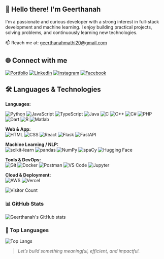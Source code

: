 ## 👋 Hello there! I'm Geerthanah

I'm a passionate and curious developer with a strong interest in full-stack development and machine learning. I enjoy building practical projects, solving problems, and continuously learning new technologies.

📫 Reach me at: [geerthanahmathi20@gmail.com](mailto:geerthanahmathi20@gmail.com)

## 🌐 Connect with me

[![Portfolio](https://img.shields.io/badge/Portfolio-000000?style=flat&logo=firefox&logoColor=white)](https://geerthanahportfolio.vercel.app/)
[![LinkedIn](https://img.shields.io/badge/LinkedIn-blue?style=flat&logo=linkedin)](https://www.linkedin.com/in/geerthanah-mathivathanan/)
[![Instagram](https://img.shields.io/badge/Instagram-E4405F?style=flat&logo=instagram&logoColor=white)](https://www.instagram.com/geerthanah_m/)
[![Facebook](https://img.shields.io/badge/Facebook-1877F2?style=flat&logo=facebook&logoColor=white)](https://web.facebook.com/geerthanah.mathivathanan/)

## 🛠️ Languages & Technologies

**Languages:**  

![Python](https://img.shields.io/badge/Python-3776AB?style=flat&logo=python&logoColor=white)
![JavaScript](https://img.shields.io/badge/JavaScript-F7DF1E?style=flat&logo=javascript&logoColor=black)
![TypeScript](https://img.shields.io/badge/TypeScript-3178C6?style=flat&logo=typescript&logoColor=white)
![Java](https://img.shields.io/badge/Java-007396?style=flat&logo=java&logoColor=white)
![C](https://img.shields.io/badge/C-00599C?style=flat&logo=c&logoColor=white)
![C++](https://img.shields.io/badge/C++-00599C?style=flat&logo=c%2B%2B&logoColor=white)
![C#](https://img.shields.io/badge/C%23-239120?style=flat&logo=c-sharp&logoColor=white)
![PHP](https://img.shields.io/badge/PHP-777BB4?style=flat&logo=php&logoColor=white)
![Dart](https://img.shields.io/badge/Dart-0175C2?style=flat&logo=dart&logoColor=white)
![R](https://img.shields.io/badge/R-276DC3?style=flat&logo=r&logoColor=white)
![Matlab](https://img.shields.io/badge/MATLAB-0076A8?style=flat&logo=mathworks&logoColor=white)

**Web & App:**  
![HTML](https://img.shields.io/badge/HTML5-E34F26?style=flat&logo=html5&logoColor=white)
![CSS](https://img.shields.io/badge/CSS3-1572B6?style=flat&logo=css3&logoColor=white)
![React](https://img.shields.io/badge/React-61DAFB?style=flat&logo=react&logoColor=black)
![Flask](https://img.shields.io/badge/Flask-000000?style=flat&logo=flask&logoColor=white)
![FastAPI](https://img.shields.io/badge/FastAPI-009688?style=flat&logo=fastapi&logoColor=white)

**Machine Learning / NLP:**  
![scikit-learn](https://img.shields.io/badge/scikit--learn-F7931E?style=flat&logo=scikit-learn&logoColor=white)
![pandas](https://img.shields.io/badge/pandas-150458?style=flat&logo=pandas&logoColor=white)
![NumPy](https://img.shields.io/badge/NumPy-013243?style=flat&logo=numpy&logoColor=white)
![spaCy](https://img.shields.io/badge/spaCy-09A3D5?style=flat)
![Hugging Face](https://img.shields.io/badge/HuggingFace-FFD21F?style=flat&logo=huggingface&logoColor=black)

**Tools & DevOps:**  
![Git](https://img.shields.io/badge/Git-F05032?style=flat&logo=git&logoColor=white)
![Docker](https://img.shields.io/badge/Docker-2496ED?style=flat&logo=docker&logoColor=white)
![Postman](https://img.shields.io/badge/Postman-FF6C37?style=flat&logo=postman&logoColor=white)
![VS Code](https://img.shields.io/badge/VS%20Code-007ACC?style=flat&logo=visual-studio-code&logoColor=white)
![Jupyter](https://img.shields.io/badge/Jupyter-F37626?style=flat&logo=jupyter&logoColor=white)

**Cloud & Deployment:**  
![AWS](https://img.shields.io/badge/AWS-232F3E?style=flat&logo=amazon-aws&logoColor=white)
![Vercel](https://img.shields.io/badge/Vercel-000000?style=flat&logo=vercel&logoColor=white)


![Visitor Count](https://visitor-badge.glitch.me/badge?page_id=geerthanah.geerthanah&left_color=gray&right_color=blue)


<!---
geerthanah/geerthanah is a ✨ special ✨ repository because its `README.md` (this file) appears on your GitHub profile.
You can click the Preview link to take a look at your changes.
--->
### 📊 GitHub Stats

![Geerthanah's GitHub stats](https://github-readme-stats.vercel.app/api?username=geerthanah&show_icons=true&theme=radical)


### 🧠 Top Languages

![Top Langs](https://github-readme-stats.vercel.app/api/top-langs/?username=geerthanah&layout=compact&theme=radical)






> *Let’s build something meaningful, efficient, and impactful.*
